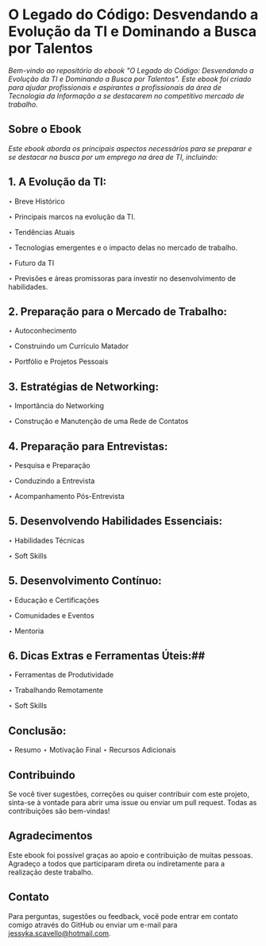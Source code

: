 # O Legado do Código: Desvendando a Evolução da TI e Dominando a Busca por Talentos
*Bem-vindo ao repositório do ebook "O Legado do Código: Desvendando a Evolução da TI e Dominando a Busca por Talentos". Este ebook foi criado para ajudar profissionais e aspirantes a profissionais da área de Tecnologia da Informação a se destacarem no competitivo mercado de trabalho.*

## **Sobre o Ebook**

*Este ebook aborda os principais aspectos necessários para se preparar e se destacar na busca por um emprego na área de TI, incluindo:*

## 1. A Evolução da TI: ##

⋆ Breve Histórico

⋆ Principais marcos na evolução da TI.

⋆ Tendências Atuais

⋆ Tecnologias emergentes e o impacto delas no mercado de trabalho.

⋆ Futuro da TI

⋆ Previsões e áreas promissoras para investir no desenvolvimento de habilidades.


## 2. Preparação para o Mercado de Trabalho: ##

⋆ Autoconhecimento

⋆ Construindo um Currículo Matador

⋆ Portfólio e Projetos Pessoais

## 3. Estratégias de Networking: ##

⋆ Importância do Networking

⋆ Construção e Manutenção de uma Rede de Contatos

## 4. Preparação para Entrevistas: ##

⋆ Pesquisa e Preparação

⋆ Conduzindo a Entrevista

⋆ Acompanhamento Pós-Entrevista

## 5. Desenvolvendo Habilidades Essenciais: ##

⋆ Habilidades Técnicas

⋆ Soft Skills

## 5. Desenvolvimento Contínuo: ##

⋆ Educação e Certificações

⋆ Comunidades e Eventos

⋆ Mentoria 

## 6. Dicas Extras e Ferramentas Úteis:##

⋆ Ferramentas de Produtividade

⋆ Trabalhando Remotamente

⋆ Soft Skills

## Conclusão: ##

⋆ Resumo
⋆ Motivação Final
⋆ Recursos Adicionais

## Contribuindo ##
Se você tiver sugestões, correções ou quiser contribuir com este projeto, sinta-se à vontade para abrir uma issue ou enviar um pull request. Todas as contribuições são bem-vindas!

## Agradecimentos ## 
Este ebook foi possível graças ao apoio e contribuição de muitas pessoas. Agradeço a todos que participaram direta ou indiretamente para a realização deste trabalho.

## Contato ##
Para perguntas, sugestões ou feedback, você pode entrar em contato comigo através do GitHub ou enviar um e-mail para jessyka.scavello@hotmail.com.
